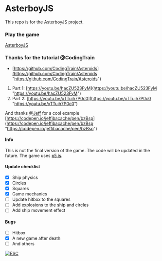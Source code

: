 # AsterboyJS

This repo is for the AsterboyJS project.

### Play the game
[AsterboyJS](https://volchonok.xyz/AsterboyJS/ "AsterboyJS")

### Thanks for the tutorial @CodingTrain
- [https://github.com/CodingTrain/Asteroids](https://github.com/CodingTrain/Asteroids "https://github.com/CodingTrain/Asteroids")
1. Part 1: [https://youtu.be/hacZU523FyM](https://youtu.be/hacZU523FyM "https://youtu.be/hacZU523FyM")
2. Part 2: [https://youtu.be/xTTuih7P0c0](https://youtu.be/xTTuih7P0c0 "https://youtu.be/xTTuih7P0c0")

And thanks [@Jeff](https://codepen.io/jeffibacache/ "@Jeff") for a cool example
[https://codepen.io/jeffibacache/pen/bzBsp](https://codepen.io/jeffibacache/pen/bzBsp "https://codepen.io/jeffibacache/pen/bzBsp")
#### Info

This is not the final version of the game. The code will be updated in the future. 
The game uses [p5.js](https://p5js.org/ "p5.js").

#### Update checklist
- [x] Ship physics
- [x] Circles
- [x] Squares
- [x] Game mechanics
- [ ] Update hitbox to the squares
- [ ] Add explosions to the ship and circles
- [ ] Add ship movement effect

#### Bugs
- [ ] Hitbox
- [x] A new game after death
- [ ] And others

[![ESC](https://66.media.tumblr.com/b52ee81bd5d19dd3f2b70c3421dbd674/tumblr_p9yqzrd7v31wqfvrxo1_400.gifv "ESC")](https://66.media.tumblr.com/b52ee81bd5d19dd3f2b70c3421dbd674/tumblr_p9yqzrd7v31wqfvrxo1_400.gifv "ESC")

